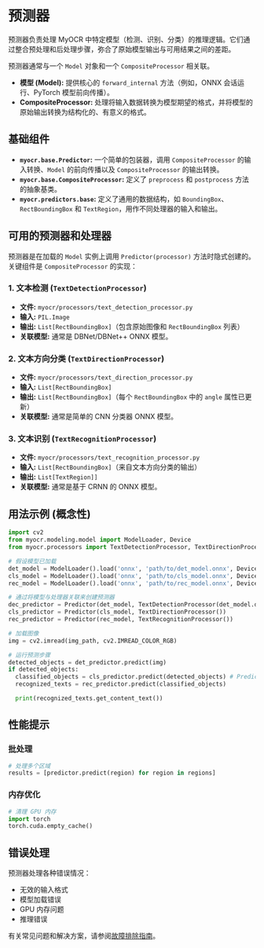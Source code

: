 # 预测器

预测器负责处理 MyOCR 中特定模型（检测、识别、分类）的推理逻辑。它们通过整合预处理和后处理步骤，弥合了原始模型输出与可用结果之间的差距。

预测器通常与一个 `Model` 对象和一个 `CompositeProcessor` 相关联。

*   **模型 (Model):** 提供核心的 `forward_internal` 方法（例如，ONNX 会话运行、PyTorch 模型前向传播）。
*   **CompositeProcessor:** 处理将输入数据转换为模型期望的格式，并将模型的原始输出转换为结构化的、有意义的格式。

## 基础组件

*   **`myocr.base.Predictor`:** 一个简单的包装器，调用 `CompositeProcessor` 的输入转换、`Model` 的前向传播以及 `CompositeProcessor` 的输出转换。
*   **`myocr.base.CompositeProcessor`:** 定义了 `preprocess` 和 `postprocess` 方法的抽象基类。
*   **`myocr.predictors.base`:** 定义了通用的数据结构，如 `BoundingBox`、`RectBoundingBox` 和 `TextRegion`，用作不同处理器的输入和输出。

## 可用的预测器和处理器

预测器是在加载的 `Model` 实例上调用 `Predictor(processor)` 方法时隐式创建的。关键组件是 `CompositeProcessor` 的实现：

### 1. 文本检测 (`TextDetectionProcessor`)

*   **文件:** `myocr/processors/text_detection_processor.py`
*   **输入:** `PIL.Image`
*   **输出:** `List[RectBoundingBox]`（包含原始图像和 `RectBoundingBox` 列表）
*   **关联模型:** 通常是 DBNet/DBNet++ ONNX 模型。

### 2. 文本方向分类 (`TextDirectionProcessor`)

*   **文件:** `myocr/processors/text_direction_processor.py`
*   **输入:** `List[RectBoundingBox]`
*   **输出:** `List[RectBoundingBox]`（每个 `RectBoundingBox` 中的 `angle` 属性已更新）
*   **关联模型:** 通常是简单的 CNN 分类器 ONNX 模型。

### 3. 文本识别 (`TextRecognitionProcessor`)

*   **文件:** `myocr/processors/text_recognition_processor.py`
*   **输入:** `List[RectBoundingBox]`（来自文本方向分类的输出）
*   **输出:** `List[TextRegion]]`
*   **关联模型:** 通常是基于 CRNN 的 ONNX 模型。

## 用法示例 (概念性)

```python
import cv2
from myocr.modeling.model import ModelLoader, Device
from myocr.processors import TextDetectionProcessor, TextDirectionProcessor, TextRecognitionProcessor

# 假设模型已加载
det_model = ModelLoader().load('onnx', 'path/to/det_model.onnx', Device('cuda:0'))
cls_model = ModelLoader().load('onnx', 'path/to/cls_model.onnx', Device('cuda:0'))
rec_model = ModelLoader().load('onnx', 'path/to/rec_model.onnx', Device('cuda:0'))

# 通过将模型与处理器关联来创建预测器
dec_predictor = Predictor(det_model, TextDetectionProcessor(det_model.device))
cls_predictor = Predictor(cls_model, TextDirectionProcessor())
rec_predictor = Predictor(rec_model, TextRecognitionProcessor())

# 加载图像
img = cv2.imread(img_path, cv2.IMREAD_COLOR_RGB)

# 运行预测步骤
detected_objects = det_predictor.predict(img)
if detected_objects:
  classified_objects = cls_predictor.predict(detected_objects) # Predict 调用处理器步骤 + 模型前向传播
  recognized_texts = rec_predictor.predict(classified_objects)

  print(recognized_texts.get_content_text())
```

## 性能提示

### 批处理

```python
# 处理多个区域
results = [predictor.predict(region) for region in regions]
```

### 内存优化

```python
# 清理 GPU 内存
import torch
torch.cuda.empty_cache()
```

## 错误处理

预测器处理各种错误情况：

- 无效的输入格式
- 模型加载错误
- GPU 内存问题
- 推理错误

有关常见问题和解决方案，请参阅[故障排除指南](../faq.md)。 